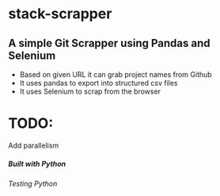 # stack-scrapper

## A simple Git Scrapper using Pandas and Selenium

- Based on given URL it can grab project names from Github
- It uses pandas to export into structured csv files
- It uses Selenium to scrap from the browser

# TODO:
Add parallelism

##### Built with Python
###### Testing Python 

